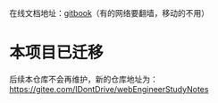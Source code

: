在线文档地址：[gitbook](https://workingforvh.gitbook.io/study-notes/)（有的网络要翻墙，移动的不用）

# 本项目已迁移
后续本仓库不会再维护，新的仓库地址为：https://gitee.com/IDontDrive/webEngineerStudyNotes
